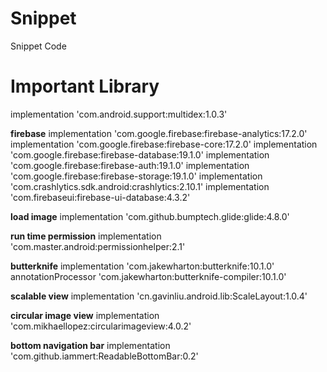 # Snippet
Snippet Code

# Important Library

  implementation 'com.android.support:multidex:1.0.3'

  **firebase**
  implementation 'com.google.firebase:firebase-analytics:17.2.0'
  implementation 'com.google.firebase:firebase-core:17.2.0'
  implementation 'com.google.firebase:firebase-database:19.1.0'
  implementation 'com.google.firebase:firebase-auth:19.1.0'
  implementation 'com.google.firebase:firebase-storage:19.1.0'
  implementation 'com.crashlytics.sdk.android:crashlytics:2.10.1'
  implementation 'com.firebaseui:firebase-ui-database:4.3.2'
  
  **load image**
  implementation 'com.github.bumptech.glide:glide:4.8.0'
  
  **run time permission**
  implementation 'com.master.android:permissionhelper:2.1'
  
  **butterknife**
  implementation 'com.jakewharton:butterknife:10.1.0'
  annotationProcessor 'com.jakewharton:butterknife-compiler:10.1.0'
  
  **scalable view**
  implementation 'cn.gavinliu.android.lib:ScaleLayout:1.0.4'
  
  **circular image view**
  implementation 'com.mikhaellopez:circularimageview:4.0.2'
  
  **bottom navigation bar**
  implementation 'com.github.iammert:ReadableBottomBar:0.2'
